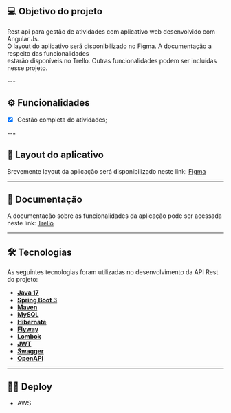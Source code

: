 ## 💻 Objetivo do projeto

<p>Rest api para gestão de atividades com aplicativo web desenvolvido com Angular Js.<br/>
O layout do aplicativo será disponibilizado no Figma. A documentação a respeito das funcionalidades<br/>
estarão disponíveis no Trello. Outras funcionalidades podem ser incluídas nesse projeto.</p>
---

## ⚙️ Funcionalidades

- [x] Gestão completa do atividades;

--**-**

## 🎨 Layout do aplicativo

Brevemente layout da aplicação será disponibilizado neste link: <a href="#">Figma</a>

---

## 📄 Documentação

A documentação sobre as funcionalidades da aplicação pode ser acessada neste link: <a href="#">Trello</a>

---

## 🛠 Tecnologias

As seguintes tecnologias foram utilizadas no desenvolvimento da API Rest do projeto:

- **[Java 17](https://www.oracle.com/java)**
- **[Spring Boot 3](https://spring.io/projects/spring-boot)**
- **[Maven](https://maven.apache.org)**
- **[MySQL](https://www.mysql.com)**
- **[Hibernate](https://hibernate.org)**
- **[Flyway](https://flywaydb.org)**
- **[Lombok](https://projectlombok.org)**
- **[JWT](https://jwt.io/)**
- **[Swagger](https://swagger.io/)**
- **[OpenAPI](https://www.openapis.org/)**
---

## 👨‍🚀 Deploy
 - AWS 